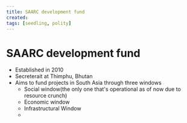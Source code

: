 ```yaml
---
title: SAARC development fund
created: 
tags: [seedling, polity] 
---
```

# SAARC development fund
 - Established in 2010
 -  Secreterait at Thimphu, Bhutan
 - Aims to fund projects in South Asia through three windows
	 - Social window(the only one that's operational as of now due to resource crunch)
	 - Economic window
	 - Infrastructural Window
	 -